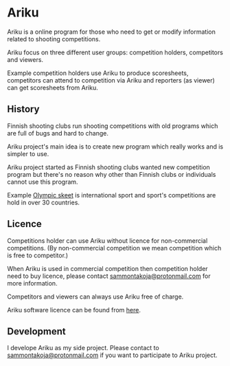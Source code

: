 # Ariku

Ariku is a online program for those who need to get or modify information related to shooting competitions.

Ariku focus on three different user groups: competition holders, competitors and viewers.

Example competition holders use Ariku to produce scoresheets, competitors can attend to competition via Ariku
and reporters (as viewer) can get scoresheets from Ariku.

## History

Finnish shooting clubs run shooting competitions with old programs which are full of bugs
and hard to change.

Ariku project's main idea is to create new program which really works and is simpler to use.

Ariku project started as Finnish shooting clubs wanted new competition program but
there's no reason why other than Finnish clubs or individuals cannot use this program.

Example [Olympic skeet](https://en.wikipedia.org/wiki/Olympic_skeet) is international sport
and sport's competitions are hold in over 30 countries.

## Licence

Competitions holder can use Ariku without licence for non-commercial competitions.
(By non-commercial competition we mean competition which is free to competitor.)

When Ariku is used in commercial competition then competition holder need to buy licence,
please contact sammontakoja@protonmail.com for more information.

Competitors and viewers can always use Ariku free of charge.

Ariku software licence can be found from [here](LICENSE).

## Development

I develope Ariku as my side project. 
Please contact to sammontakoja@protonmail.com if you want to participate to Ariku project.